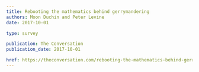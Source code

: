 ```yaml
---
title: Rebooting the mathematics behind gerrymandering
authors: Moon Duchin and Peter Levine
date: 2017-10-01

type: survey

publication: The Conversation
publication_date: 2017-10-01

href: https://theconversation.com/rebooting-the-mathematics-behind-gerrymandering-73096
---
```

